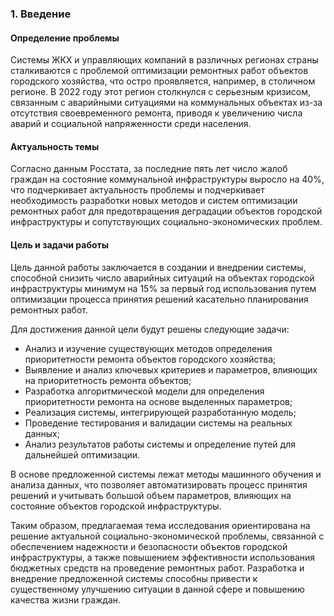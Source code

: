 ### 1. Введение

#### Определение проблемы

Системы ЖКХ и управляющих компаний в различных регионах страны сталкиваются с проблемой оптимизации ремонтных работ объектов городского хозяйства, что остро проявляется, например, в столичном регионе. В 2022 году этот регион столкнулся с серьезным кризисом, связанным с аварийными ситуациями на коммунальных объектах из-за отсутствия своевременного ремонта, приводя к увеличению числа аварий и социальной напряженности среди населения. 

#### Актуальность темы

Согласно данным Росстата, за последние пять лет число жалоб граждан на состояние коммунальной инфраструктуры выросло на 40%, что подчеркивает актуальность проблемы и подчеркивает необходимость разработки новых методов и систем оптимизации ремонтных работ для предотвращения деградации объектов городской инфраструктуры и сопутствующих социально-экономических проблем.

#### Цель и задачи работы

Цель данной работы заключается в создании и внедрении системы, способной снизить число аварийных ситуаций на объектах городской инфраструктуры минимум на 15% за первый год использования путем оптимизации процесса принятия решений касательно планирования ремонтных работ.

Для достижения данной цели будут решены следующие задачи:
- Анализ и изучение существующих методов определения приоритетности ремонта объектов городского хозяйства;
- Выявление и анализ ключевых критериев и параметров, влияющих на приоритетность ремонта объектов;
- Разработка алгоритмической модели для определения приоритетности ремонта на основе выделенных параметров;
- Реализация системы, интегрирующей разработанную модель;
- Проведение тестирования и валидации системы на реальных данных;
- Анализ результатов работы системы и определение путей для дальнейшей оптимизации.

В основе предложенной системы лежат методы машинного обучения и анализа данных, что позволяет автоматизировать процесс принятия решений и учитывать большой объем параметров, влияющих на состояние объектов городской инфраструктуры.

Таким образом, предлагаемая тема исследования ориентирована на решение актуальной социально-экономической проблемы, связанной с обеспечением надежности и безопасности объектов городской инфраструктуры, а также повышением эффективности использования бюджетных средств на проведение ремонтных работ. Разработка и внедрение предложенной системы способны привести к существенному улучшению ситуации в данной сфере и повышению качества жизни граждан.
